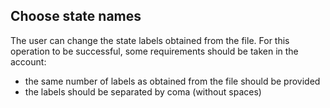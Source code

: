 ## Choose state names

The user can change the state labels obtained from the file.
For this operation to be successful, some requirements should
be taken in the account:
- the same number of labels as obtained from the file should
be provided
- the labels should be separated by coma (without spaces)
